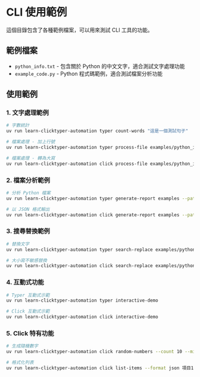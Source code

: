 # CLI 使用範例

這個目錄包含了各種範例檔案，可以用來測試 CLI 工具的功能。

## 範例檔案

- `python_info.txt` - 包含關於 Python 的中文文字，適合測試文字處理功能
- `example_code.py` - Python 程式碼範例，適合測試檔案分析功能

## 使用範例

### 1. 文字處理範例

```bash
# 字數統計
uv run learn-clicktyper-automation typer count-words "這是一個測試句子"

# 檔案處理 - 加上行號
uv run learn-clicktyper-automation typer process-file examples/python_info.txt --line-numbers

# 檔案處理 - 轉為大寫
uv run learn-clicktyper-automation click process-file examples/python_info.txt --uppercase
```

### 2. 檔案分析範例

```bash
# 分析 Python 檔案
uv run learn-clicktyper-automation typer generate-report examples --pattern "*.py"

# 以 JSON 格式輸出
uv run learn-clicktyper-automation click generate-report examples --pattern "*.txt" --format json
```

### 3. 搜尋替換範例

```bash
# 替換文字
uv run learn-clicktyper-automation typer search-replace examples/python_info.txt "Python" "程式語言Python"

# 大小寫不敏感替換
uv run learn-clicktyper-automation click search-replace examples/python_info.txt "python" "程式語言" --ignore-case
```

### 4. 互動式功能

```bash
# Typer 互動式示範
uv run learn-clicktyper-automation typer interactive-demo

# Click 互動式示範
uv run learn-clicktyper-automation click interactive-demo
```

### 5. Click 特有功能

```bash
# 生成隨機數字
uv run learn-clicktyper-automation click random-numbers --count 10 --min-val 1 --max-val 100 --sort

# 格式化列表
uv run learn-clicktyper-automation click list-items --format json 項目1 項目2 項目3
```
